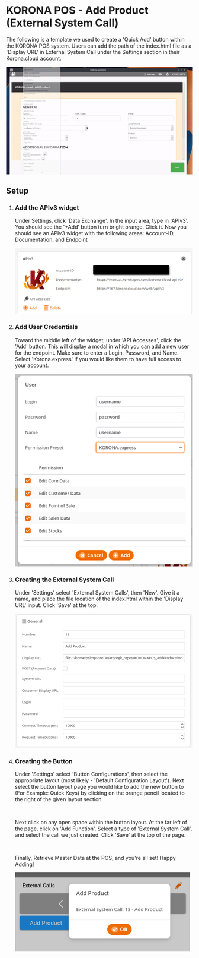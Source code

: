 <h1>KORONA POS - Add Product (External System Call)</h1>

<p> The following is a template we used to create a 'Quick Add' button within the KORONA POS system. Users can add the path of the index.html file as a 'Display URL' in External System Call under the Settings section in their Korona.cloud account. </p>

<img src="./addProductWalkThru061823.gif" alt="Walk Thru">

<h2>Setup</h2>

<ol>
    <li>
        <h3>Add the APIv3 widget</h3>
        <p>Under Settings, click 'Data Exchange'. In the input area, type in 'APIv3'. You should see the '+Add' button turn bright orange. Click it. Now you should see an APIv3 widget with the following areas: Account-ID, Documentation, and Endpoint</p>
        <img src="./APIv3Widget.png" alt="APIv3Widget">    
    </li>
    <li>
        <h3>Add User Credentials</h3>
        <p>Toward the middle left of the widget, under 'API Accesses', click the 'Add' button. This will display a modal in which you can add a new user for the endpoint. Make sure to enter a Login, Password, and Name. Select 'Korona.express' if you would like them to have full access to your account.</p>
        <img src="./APIv3Credentials.png" alt="APIv3Credentials">    
    </li>
    <li>
        <h3>Creating the External System Call</h3>
        <p>Under 'Settings' select 'External System Calls', then 'New'. Give it a name, and place the file location of the index.html within the 'Display URL' input. Click 'Save' at the top.</p>
        <img src="./ExternalSystemCall.png" alt="ExternalSystemCall">    
    </li>
    <li>
        <h3>Creating the Button</h3>
        <p>Under 'Settings' select 'Button Configurations', then select the appropriate layout (most likely - 'Default Configuration Layout'). Next select the button layout page you would like to add the new button to (For Example: Quick Keys) by clicking on the orange pencil located to the right of the given layout section.</p>
        <br >
        <p>Next click on any open space within the button layout. At the far left of the page, click on 'Add Function'. Select a type of 'External System Call', and select the call we just created. Click 'Save' at the top of the page.</p>
        <br>
        <p>Finally, Retrieve Master Data at the POS, and you're all set! Happy Adding!</p>
        <img src="./ExternalSystemCallButton.png" alt="CallButton">    
    </li>
</ol>
